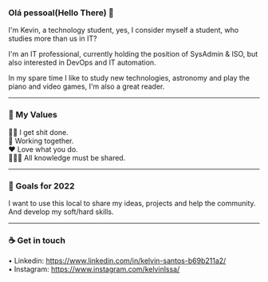 ### Olá pessoal(Hello There) 👋

I'm Kevin, a technology student, yes, I consider myself a student, who studies more than us in IT?

I'm an IT professional, currently holding the position of SysAdmin & ISO, but also interested in DevOps and IT automation.

In my spare time I like to study new technologies, astronomy and play the piano and video games, I'm also a great reader.
___________________________________________________________________________________________________________________________________________________________________________________

### 🌠 My Values 

🖖🏾 I get shit done.<br/>
🚀 Working together.<br/>
❤️ Love what you do.<br/>
👨🏽‍🏫 All knowledge must be shared.
___________________________________________________________________________________________________________________________________________________________________________________

### 🔭 Goals for 2022

I want to use this local to share my ideas, projects and help the community.<br/>
And develop my soft/hard skills.
___________________________________________________________________________________________________________________________________________________________________________________

### ☕️ Get in touch 

• Linkedin: https://www.linkedin.com/in/kelvin-santos-b69b211a2/ <br/>
• Instagram: https://www.instagram.com/kelvinlssa/
